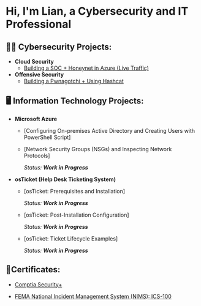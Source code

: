 <h1>Hi, I'm Lian, a Cybersecurity and IT Professional


<h2>👨‍💻 Cybersecurity Projects:</h2>

- <b>Cloud Security</b>
  - [Building a SOC + Honeynet in Azure (Live Traffic)](https://github.com/LianCanda/azure-honeynet_project)
- <b>Offensive Security</b>
  - [Building a Pwnagotchi + Using Hashcat](https://github.com/LianCanda/pwnagotchi-hashcat-project)

<h2>🖥️ Information Technology Projects:</h2>

- <b>Microsoft Azure</b>
  - [Configuring On-premises Active Directory and Creating Users with PowerShell Script]
  - [Network Security Groups (NSGs) and Inspecting Network Protocols]
 
     *Status: **Work in Progress***
- <b>osTicket (Help Desk Ticketing System)</b>
  - [osTicket: Prerequisites and Installation]
 
    *Status: **Work in Progress***
  - [osTicket: Post-Installation Configuration]
    
    *Status: **Work in Progress***
  - [osTicket: Ticket Lifecycle Examples]
    
      *Status: **Work in Progress***

 
<h2>📜Certificates:</h2>

- <a href="https://github.com/user-attachments/files/18248998/CompTIA.Security%2B.ce.certificate.pdf">Comptia Security+</a>

- <a href="https://github.com/user-attachments/files/18257017/IS-100.c_certificate_0009023589.pdf">FEMA National Incident Management System (NIMS): ICS-100</a>
